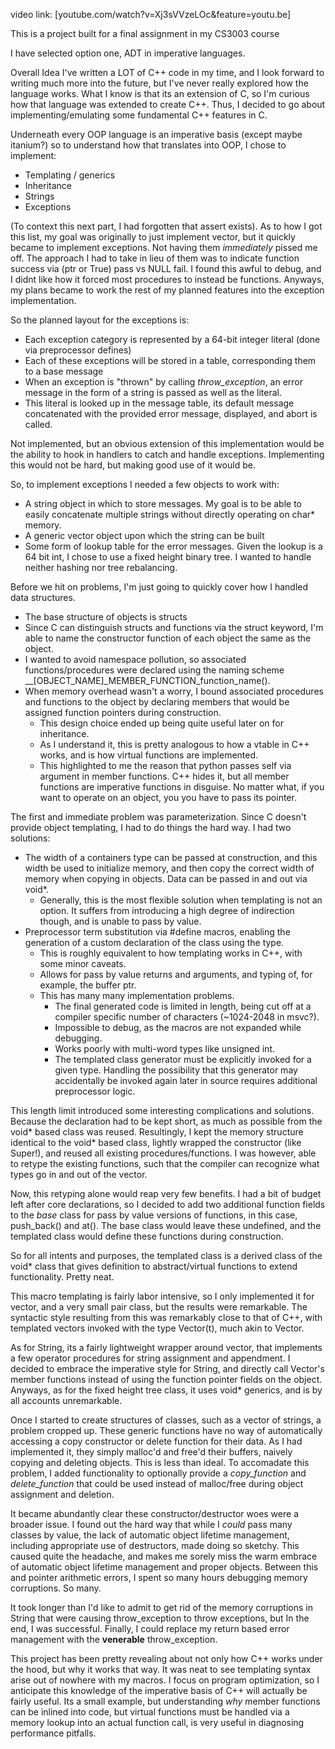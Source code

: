 video link: [youtube.com/watch?v=Xj3sVVzeLOc&feature=youtu.be]

This is a project built for a final assignment in my CS3003 course

I have selected option one, ADT in imperative languages.

Overall Idea
I've written a LOT of C++ code in my time, and I look forward to writing much more into the future, but I've never really explored how the language works. What I know is that its an extension of C, so I'm curious how that language was extended to create C++. Thus, I decided to go about implementing/emulating some fundamental C++ features in C. 

Underneath every OOP language is an imperative basis (except maybe itanium?) so to understand how that translates into OOP, I chose to implement:
* Templating / generics
* Inheritance
* Strings
* Exceptions

(To context this next part, I had forgotten that assert exists).
As to how I got this list, my goal was originally to just implement vector, but it quickly became to implement exceptions. Not having them _immediately_ pissed me off. The approach I had to take in lieu of them was to indicate function success via (ptr or True) pass vs NULL fail. I found this awful to debug, and I didnt like how it forced most procedures to instead be functions. Anyways, my plans became to work the rest of my planned features into the exception implementation.

So the planned layout for the exceptions is:
* Each exception category is represented by a 64-bit integer literal (done via preprocessor defines)
* Each of these exceptions will be stored in a table, corresponding them to a base message
* When an exception is "thrown" by calling _throw\_exception_, an error message in the form of a string is passed as well as the literal.
* This literal is looked up in the message table, its default message concatenated with the provided error message, displayed, and abort is called.

Not implemented, but an obvious extension of this implementation would be the ability to hook in handlers to catch and handle exceptions. Implementing this would not be hard, but making good use of it would be.

So, to implement exceptions I needed a few objects to work with:
* A string object in which to store messages. My goal is to be able to easily concatenate multiple strings without directly operating on char* memory.
* A generic vector object upon which the string can be built
* Some form of lookup table for the error messages. Given the lookup is a 64 bit int, I chose to use a fixed height binary tree. I wanted to handle neither hashing nor tree rebalancing.

Before we hit on problems, I'm just going to quickly cover how I handled data structures. 
* The base structure of objects is structs
* Since C can distinguish structs and functions via the struct keyword, I'm able to name the constructor function of each object the same as the object. 
* I wanted to avoid namespace pollution, so associated functions/procedures were declared using the naming scheme \_\_\[OBJECT_NAME]\_MEMBER\_FUNCTION_function_name(). 
* When memory overhead wasn't a worry, I bound associated procedures and functions to the object by declaring members that would be assigned function pointers during construction.
	* This design choice ended up being quite useful later on for inheritance.
	* As I understand it, this is pretty analogous to how a vtable in C++ works, and is how virtual functions are implemented.
	* This highlighted to me the reason that python passes self via argument in member functions. C++ hides it, but all member functions are imperative functions in disguise. No matter what, if you want to operate on an object, you you have to pass its pointer.


The first and immediate problem was parameterization. Since C doesn't provide object templating, I had to do things the hard way. I had two solutions:
* The width of a containers type can be passed at construction, and this width be used to initialize memory, and then copy the correct width of memory when copying in objects. Data can be passed in and out via void*.
	* Generally, this is the most flexible solution when templating is not an option. It suffers from introducing a high degree of indirection though, and is unable to pass by value.
* Preprocessor term substitution via \#define macros, enabling the generation of a custom declaration of the class using the type.
	* This is roughly equivalent to how templating works in C++, with some minor caveats.
	* Allows for pass by value returns and arguments, and typing of, for example, the buffer ptr.
	* This has many many implementation problems.
		* The final generated code is limited in length, being cut off at a compiler specific number of characters (~1024-2048 in msvc?).
		* Impossible to debug, as the macros are not expanded while debugging.
		* Works poorly with multi-word types like unsigned int.
		* The templated class generator must be explicitly invoked for a given type. Handling the possibility that this generator may accidentally be invoked again later in source requires additional preprocessor logic.

This length limit introduced some interesting complications and solutions. Because the declaration had to be kept short, as much as possible from the void* based class was reused. Resultingly, I kept the memory structure identical to the void* based class, lightly wrapped the constructor (like Super!), and reused all existing procedures/functions. I was however, able to retype the existing functions, such that the compiler can recognize what types go in and out of the vector.

Now, this retyping alone would reap very few benefits. I had a bit of budget left after core declarations, so I decided to add two additional function fields to the _base_ class for pass by value versions of functions, in this case, push_back() and at(). The base class would leave these undefined, and the templated class would define these functions during construction.

So for all intents and purposes, the templated class is a derived class of the void* class that gives definition to abstract/virtual functions to extend functionality. Pretty neat.

This macro templating is fairly labor intensive, so I only implemented it for vector, and a very small pair class, but the results were remarkable. The syntactic style resulting from this was remarkably close to that of C++, with templated vectors invoked with the type Vector(t), much akin to Vector<t>.

As for String, its a fairly lightweight wrapper around vector, that implements a few operator procedures for string assignment and appendment. I decided to embrace the imperative style for String, and directly call Vector's member functions instead of using the function pointer fields on the object. Anyways, as for the fixed height tree class, it uses void* generics, and is by all accounts unremarkable.

Once I started to create structures of classes, such as a vector of strings, a problem cropped up. These generic functions have no way of automatically accessing a copy constructor or delete function for their data. As I had implemented it, they simply malloc'd and free'd their buffers, naively copying and deleting objects. This is less than ideal. To accomadate this problem, I added functionality to optionally provide a *copy\_function* and _delete\_function_ that could be used instead of malloc/free during object assignment and deletion.

It became abundantly clear these constructor/destructor woes were a broader issue. I found out the hard way that while I _could_ pass many classes by value, the lack of automatic object lifetime management, including appropriate use of destructors, made doing so sketchy. This caused quite the headache, and makes me sorely miss the warm embrace of automatic object lifetime management and proper objects. Between this and pointer arithmetic errors, I spent so many hours debugging memory corruptions. So many.

It took longer than I'd like to admit to get rid of the memory corruptions in String that were causing throw_exception to throw exceptions, but In the end, I was successful. Finally, I could replace my return based error management with the **venerable** throw_exception. 

This project has been pretty revealing about not only how C++ works under the hood, but why it works that way. It was neat to see templating syntax arise out of nowhere with my macros. I focus on program optimization, so I anticipate this knowledge of the imperative basis of C++ will actually be fairly useful. Its a small example, but understanding *why* member functions can be inlined into code, but virtual functions must be handled via a memory lookup into an actual function call, is very useful in diagnosing performance pitfalls.
